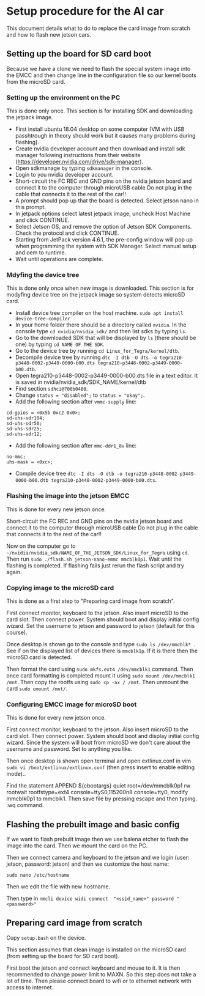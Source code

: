 # Setup procedure for the AI car

This document details what to do to replace the card image from scratch and how to flash new jetson cars.

## Setting up the board for SD card boot

Because we have a clone we need to flash the special system image into the EMCC and then change line in the configuration file so our kernel boots from the microSD card.

### Setting up the environment on the PC

This is done only once. This section is for installing SDK and downloading the jetpack image.

 - First install ubuntu 18.04 desktop on some computer (VM with USB passhtrough in theory should work but it causes many problems during flashing).
 - Create nvidia developer account and then download and install sdk manager following instructions from their website (https://developer.nvidia.com/drive/sdk-manager).
 - Open sdkmanage by typing `sdkmanager` in the console.
 - Login to you nvidia developer account.
 - Short-circuit the FC REC and GND pins on the nvidia jetson board and connect it to the computer through microUSB cable Do not plug in the cable that connects it to the rest of the car!!
 - A prompt should pop up that the board is detected. Select jetson nano in this prompt.
 - In jetpack options select latest jetpack image, uncheck Host Machine and click CONTINUE.
 - Select Jetson OS, and remove the option of Jetson SDK Components. Check the protocol and click CONTINUE.
 - Starting from JetPack version 4.6.1, the pre-config window will pop up when programming the system with SDK Manager. Select manual setup and oem to runtime.
 - Wait until operations are complete.

### Mdyfing the device tree

This is done only once when new image is downloaded. This section is for modyfing device tree on the jetpack image so system detects microSD card.

 - Install device tree compiler on the host machine. `sudo apt install device-tree-compiler`
 - In your home folder there should be a directory called `nvidia`. In the console type `cd nvidia/nvidia_sdk/` and then list sdks by typing `ls`.
 - Go to the downloaded SDK that will be displayed by `ls` (there should be one) by typing `cd NAME OF THE SDK`.
 - Go to the device tree by running `cd Linux_for_Tegra/kernel/dtb`.
 - Decompile device tree by running `dtc -I dtb -O dts -o tegra210-p3448-0002-p3449-0000-b00.dts tegra210-p3448-0002-p3449-0000-b00.dtb`.
 - Open tegra210-p3448-0002-p3449-0000-b00.dts file in a text editor. It is saved in nvidia/nvidia_sdk/SDK_NAME/kernel/dtb
 - Find section `sdhci@700b0400`.
 - Change `status = "disabled";` to `status = "okay";`.
 - Add the following section after `vmmc-supply` line:

```
cd-gpios = <0x5b 0xc2 0x0>;
sd-uhs-sdr104;
sd-uhs-sdr50;
sd-uhs-sdr25;
sd-uhs-sdr12;
```

 - Add the following section after `mmc-ddr1_8v` line:

```
no-mmc;
uhs-mask = <0xc>;
```

 - Compile device tree `dtc -I dts -O dtb -o tegra210-p3448-0002-p3449-0000-b00.dtb tegra210-p3448-0002-p3449-0000-b00.dts`.

### Flashing the image into the jetson EMCC

This is done for every new jetson once.

Short-circuit the FC REC and GND pins on the nvidia jetson board and connect it to the computer through microUSB cable Do not plug in the cable that connects it to the rest of the car!!

Now on the computer go to `~/nvidia/nvidia_sdk/NAME_OF_THE_JETSON_SDK/Linux_for_Tegra` using `cd`. Then run `sudo ./flash.sh jetson-nano-emmc mmcblk0p1`. Wait until the flashing is completed. If flashing fails just rerun the flash script and try again.

### Copying image to the microSD card

This is done as a first step to "Preparing card image from scratch".

First connect monitor, keyboard to the jetson. Also insert microSD to the card slot. Then connect power. System should boot and display initial config wizard. Set the username to jetson and password to jetson (default for this course).

Once desktop is shown go to the console and type `sudo ls /dev/mmcblk* `. See if on the displayed list of devices there is `mmcblk1p`. If it is there then the microSD card is detected.

Then format the card using `sudo mkfs.ext4 /dev/mmcblk1` command. Then once card formatting is completed mount it using `sudo mount /dev/mmcblk1 /mnt`.
Then copy the rootfs using `sudo cp -ax / /mnt`. Then unmount the card `sudo umount /mnt/`.

### Configuring EMCC image for microSD boot

This is done for every new jetson once.

First connect monitor, keyboard to the jetson. Also insert microSD to the card slot. Then connect power. System should boot and display initial config wizard. Since the system will boot from microSD we don't care about the username and password. Set to anything you like.

Then once desktop is shown open terminal and open extlinux.conf in vim `sudo vi /boot/extlinux/extlinux.conf` (then press insert to enable editing mode)..

Find the statement APPEND ${cbootargs} quiet root=/dev/mmcblk0p1 rw rootwait rootfstype=ext4 console=ttyS0,115200n8 console=tty0, modify mmcblk0p1 to mmcblk1. Then save file by pressing escape and then typing. :wq command.

## Flashing the prebuilt image and basic config

If we want to flash prebuilt image then we use balena etcher to flash the image into the card. Then we mount the card on the PC.

Then we connect camera and keyboard to the jetson and we login (user: jetson, password: jetson) and then we customize the host name:

`sudo nano /etc/hostname`

Then we edit the file with new hostname.

Then type in `nmcli device widi connect  "<ssid_name>" password "<password>"`

## Preparing card image from scratch

Copy `setup.bash` on the device.

This section assumes that clean image is installed on the microSD card (from setting up the board for SD card boot).

First boot the jetson and connect keyboard and mouse to it. It is then recommended to change power limit to MAXN. So this step does not take a lot of time.
Then please connect board to wifi or to ethernet network with access to internet.
